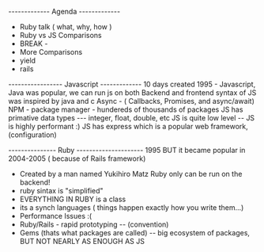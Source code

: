 ------------- Agenda -------------

- Ruby talk ( what, why, how )
- Ruby vs JS Comparisons
- BREAK - 
- More Comparisons
- yield
- rails

----------------- Javascript -------------
10 days created 1995 - Javascript, Java was popular,
we can run js on both Backend and frontend 
syntax of JS was inspired by java and c 
Async - ( Callbacks, Promises, and async/await) 
NPM - package manager - hundereds of thousands of packages 
JS has primative data types --- integer, float, double, etc
JS is quite low level -- 
JS is highly performant :)
JS has express which is a popular web framework, (configuration)

--------------- Ruby ---------------------
1995 BUT it became popular in 2004-2005 ( because of Rails framework)
- Created by a man named Yukihiro Matz
Ruby only can be run on the backend!
- ruby sintax is "simplified" 
- EVERYTHING IN RUBY is a class 
- its a synch languages ( things happen exactly how you write them...)
- Performance Issues :(
- Ruby/Rails - rapid prototyping -- (convention)
- Gems (thats what packages are called) -- big ecosystem of packages, 
BUT NOT NEARLY AS ENOUGH AS JS

